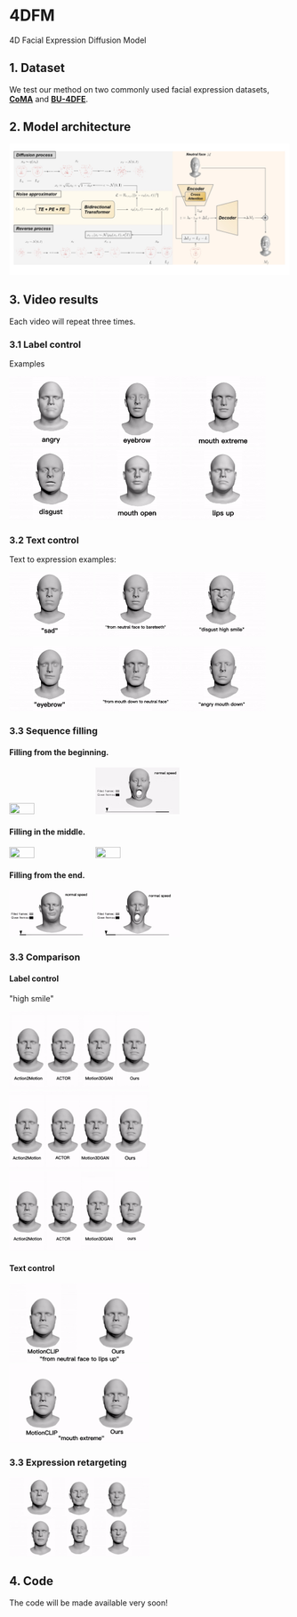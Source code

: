 # 4DFM
4D Facial Expression Diffusion Model

## 1. Dataset
We test our method on two commonly used facial expression datasets, [**CoMA**](https://coma.is.tue.mpg.de/) and [**BU-4DFE**](http://www.cs.binghamton.edu/~lijun/Research/3DFE/3DFE_Analysis.html).

## 2. Model architecture


<img  src="model.jpg"  />

## 3. Video results
Each video will repeat three times.

### 3.1 Label control

Examples


 <img src="results/angry.gif" width="30%" height="30%" /> <img src="results/eyebrow.gif" width="30%" height="30%"  />  <img src="results/mouth_extreme.gif"  width="30%" height="30%"  /> <img src="results/disgust.gif" width="30%" height="30%"  />  <img src="results/mouth_open.gif"  width="30%" height="30%"  /> <img src="results/lips_up.gif"  width="30%" height="30%" /> 


### 3.2 Text control

Text to expression examples:


 <img src="results/text_sad1.gif"   width="30%" height="30%" />     <img src="results/text_bareteeth.gif" width="30%" height="30%"  /> <img src="results/text_angry_mouth_down.gif"  width="30%" height="30%"  />
 
  <img src="results/text_eyebrow1.gif"  width="30%" height="30%" />  <img src="results/text_mouth_down1.gif"  width="30%" height="30%" /> <img src="results/text_disgust_high_smile.gif"  width="30%" height="30%" />



### 3.3 Sequence filling

#### Filling from the beginning.
 <img src="results/ffb_1.gif" width="30%" height="30%"  />  <img src="results/ffb_2.gif"  width="30%" height="30%"  />

#### Filling in the middle.
 <img src="results/fim_1.gif"  width="30%" height="30%" />  <img src="results/fim_2.gif"  width="30%" height="30%"  />
 
 
#### Filling from the end.
 <img src="results/ffe_1.gif"  width="30%" height="30%"  />  <img src="results/ffe_2.gif"  width="30%" height="30%"  />


### 3.3 Comparison
#### Label control
"high smile"


 <img src="results/comp_high_smile.gif"  width="50%" height="50%"  /> 
 
 <img src="results/comp_cheeks_in.gif"  width="50%" height="50%"  /> 
 
 <img src="results/comp_mouth_open.gif"  width="50%" height="50%"  /> 
 
 #### Text control
 
 <img src="results/text_comp_1.gif"  width="50%" height="50%"  /> 
 
 <img src="results/text_comp_2.gif" width="50%" height="50%"  /> 
 
 ### 3.3 Expression retargeting
 
 <img src="results/exp_retarget.gif" width="50%" height="50%"  /> 
 
## 4. Code
The code will be made available very soon!
